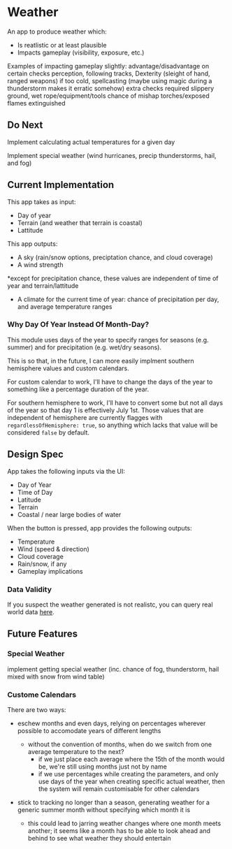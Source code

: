 # Weather

An app to produce weather which:
* Is reatlistic or at least plausible
* Impacts gameplay (visibility, exposure, etc.)

Examples of impacting gameplay slightly:
advantage/disadvantage on certain checks perception, following tracks, Dexterity (sleight of hand, ranged weapons) if too cold, spellcasting (maybe using magic during a thunderstorm makes it erratic somehow) extra checks required slippery ground, wet rope/equipment/tools chance of mishap torches/exposed flames extinguished

## Do Next

Implement calculating actual temperatures for a given day

Implement special weather (wind hurricanes, precip thunderstorms, hail, and fog)

## Current Implementation

This app takes as input:
* Day of year
* Terrain (and weather that terrain is coastal)
* Lattitude

This app outputs:
* A sky (rain/snow options, preciptation chance, and cloud coverage)
* A wind strength

\*except for precipitation chance, these values are independent of time of year and terrain/lattitude

* A climate for the current time of year: chance of precipitation per day, and average temperature ranges

### Why Day Of Year Instead Of Month-Day?

This module uses days of the year to specify ranges for seasons (e.g. summer) and for precipitation (e.g. wet/dry seasons).

This is so that, in the future, I can more easily implment southern hemisphere values and custom calendars.

For custom calendar to work, I'll have to change the days of the year to something like a percentage duration of the year.

For southern hemisphere to work, I'll have to convert some but not all days of the year so that day 1 is effectively July 1st. Those values that are independent of hemisphere are currently flagges with `regardlessOfHemisphere: true`, so anything which lacks that value will be considered `false` by default.

## Design Spec

App takes the following inputs via the UI:
* Day of Year
* Time of Day
* Latitude
* Terrain
* Coastal / near large bodies of water

When the button is pressed, app provides the following outputs:
* Temperature
* Wind (speed & direction)
* Cloud coverage
* Rain/snow, if any
* Gameplay implications

### Data Validity

If you suspect the weather generated is not realistc, you can query real world data [here](https://www.visualcrossing.com/weather/weather-data-services).

## Future Features

### Special Weather
implement getting special weather (inc. chance of fog, thunderstorm, hail mixed with
snow from wind table)

### Custome Calendars

There are two ways:
* eschew months and even days, relying on percentages wherever possible to accomodate years of different lengths
	- without the convention of months, when do we switch from one average temperature to the next?
		- if we just place each average where the 15th of the month would be, we're still using months just not by name
		- if we use percentages while creating the parameters, and only use days of the year when creating specific actual weather, then the system will remain customisable for other calendars

* stick to tracking no longer than a season, generating weather for a generic summer month without specifying which month it is
	- this could lead to jarring weather changes where one month meets another; it seems like a month has to be able to look ahead and behind to see what weather they should entertain